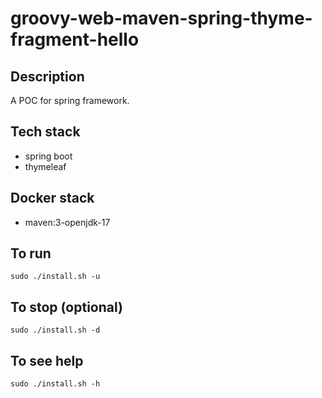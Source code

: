 # groovy-web-maven-spring-thyme-fragment-hello

## Description
A POC for spring framework.

## Tech stack
- spring boot
- thymeleaf

## Docker stack
- maven:3-openjdk-17

## To run
`sudo ./install.sh -u`

## To stop (optional)
`sudo ./install.sh -d`

## To see help
`sudo ./install.sh -h`

